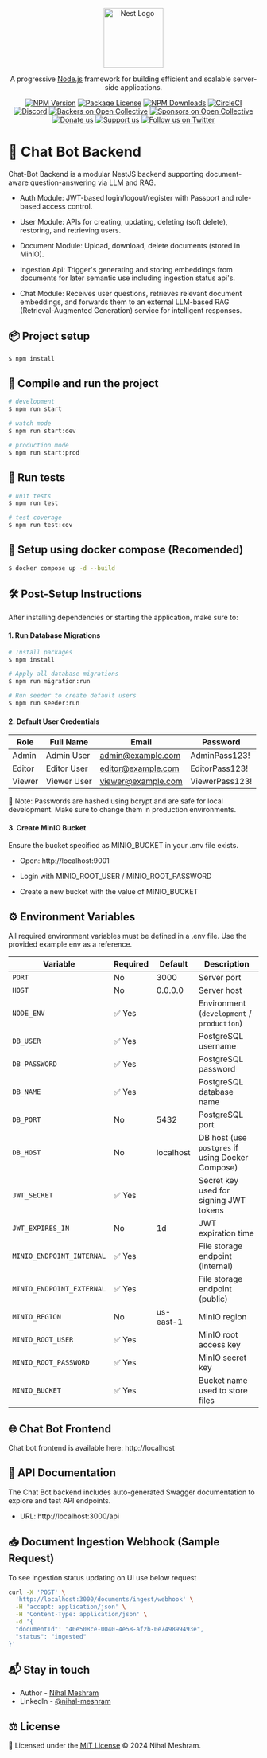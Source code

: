 <p align="center">
  <a href="http://nestjs.com/" target="blank"><img src="https://nestjs.com/img/logo-small.svg" width="120" alt="Nest Logo" /></a>
</p>

[circleci-image]: https://img.shields.io/circleci/build/github/nestjs/nest/master?token=abc123def456
[circleci-url]: https://circleci.com/gh/nestjs/nest

  <p align="center">A progressive <a href="http://nodejs.org" target="_blank">Node.js</a> framework for building efficient and scalable server-side applications.</p>
    <p align="center">
<a href="https://www.npmjs.com/~nestjscore" target="_blank"><img src="https://img.shields.io/npm/v/@nestjs/core.svg" alt="NPM Version" /></a>
<a href="https://www.npmjs.com/~nestjscore" target="_blank"><img src="https://img.shields.io/npm/l/@nestjs/core.svg" alt="Package License" /></a>
<a href="https://www.npmjs.com/~nestjscore" target="_blank"><img src="https://img.shields.io/npm/dm/@nestjs/common.svg" alt="NPM Downloads" /></a>
<a href="https://circleci.com/gh/nestjs/nest" target="_blank"><img src="https://img.shields.io/circleci/build/github/nestjs/nest/master" alt="CircleCI" /></a>
<a href="https://discord.gg/G7Qnnhy" target="_blank"><img src="https://img.shields.io/badge/discord-online-brightgreen.svg" alt="Discord"/></a>
<a href="https://opencollective.com/nest#backer" target="_blank"><img src="https://opencollective.com/nest/backers/badge.svg" alt="Backers on Open Collective" /></a>
<a href="https://opencollective.com/nest#sponsor" target="_blank"><img src="https://opencollective.com/nest/sponsors/badge.svg" alt="Sponsors on Open Collective" /></a>
  <a href="https://paypal.me/kamilmysliwiec" target="_blank"><img src="https://img.shields.io/badge/Donate-PayPal-ff3f59.svg" alt="Donate us"/></a>
    <a href="https://opencollective.com/nest#sponsor"  target="_blank"><img src="https://img.shields.io/badge/Support%20us-Open%20Collective-41B883.svg" alt="Support us"></a>
  <a href="https://twitter.com/nestframework" target="_blank"><img src="https://img.shields.io/twitter/follow/nestframework.svg?style=social&label=Follow" alt="Follow us on Twitter"></a>
</p>
  <!--[![Backers on Open Collective](https://opencollective.com/nest/backers/badge.svg)](https://opencollective.com/nest#backer)
  [![Sponsors on Open Collective](https://opencollective.com/nest/sponsors/badge.svg)](https://opencollective.com/nest#sponsor)-->

# 🧠 Chat Bot Backend

Chat-Bot Backend is a modular NestJS backend supporting document-aware question-answering via LLM and RAG.

- Auth Module: JWT-based login/logout/register with Passport and role-based access control.

- User Module: APIs for creating, updating, deleting (soft delete), restoring, and retrieving users.

- Document Module: Upload, download, delete documents (stored in MinIO).

- Ingestion Api: Trigger's generating and storing embeddings from documents for later semantic use including ingestion status api's.

- Chat Module: Receives user questions, retrieves relevant document embeddings, and forwards them to an external LLM-based RAG (Retrieval-Augmented Generation) service for intelligent responses.


## 📦 Project setup

```bash
$ npm install
```


## 🚀 Compile and run the project

```bash
# development
$ npm run start

# watch mode
$ npm run start:dev

# production mode
$ npm run start:prod
```


## 🧪 Run tests

```bash
# unit tests
$ npm run test

# test coverage
$ npm run test:cov
```

## 🐳 Setup using docker compose (Recomended)

```bash
$ docker compose up -d --build
```

## 🛠️ Post-Setup Instructions

After installing dependencies or starting the application, make sure to:

#### 1. Run Database Migrations
```bash
# Install packages
$ npm install

# Apply all database migrations
$ npm run migration:run

# Run seeder to create default users
$ npm run seeder:run 
```

#### 2. Default User Credentials

| Role   | Full Name   | Email                                           | Password       |
| ------ | ----------- | ----------------------------------------------- | -------------- |
| Admin  | Admin User  | [admin@example.com](mailto:admin@example.com)   | AdminPass123!  |
| Editor | Editor User | [editor@example.com](mailto:editor@example.com) | EditorPass123! |
| Viewer | Viewer User | [viewer@example.com](mailto:viewer@example.com) | ViewerPass123! |

🔐 Note: Passwords are hashed using bcrypt and are safe for local development. Make sure to change them in production environments.

#### 3. Create MinIO Bucket
Ensure the bucket specified as MINIO_BUCKET in your .env file exists.

- Open: http://localhost:9001

- Login with MINIO_ROOT_USER / MINIO_ROOT_PASSWORD

- Create a new bucket with the value of MINIO_BUCKET


## ⚙️ Environment Variables

All required environment variables must be defined in a .env file. Use the provided example.env as a reference.

| Variable              | Required | Default   | Description                                      |
| --------------------- | -------- | --------- | ------------------------------------------------ |
| `PORT`                | No       | 3000      | Server port                                      |
| `HOST`                | No       | 0.0.0.0   | Server host                                      |
| `NODE_ENV`            | ✅ Yes    |           | Environment (`development` / `production`)       |
| `DB_USER`             | ✅ Yes    |           | PostgreSQL username                              |
| `DB_PASSWORD`         | ✅ Yes    |           | PostgreSQL password                              |
| `DB_NAME`             | ✅ Yes    |           | PostgreSQL database name                         |
| `DB_PORT`             | No       | 5432      | PostgreSQL port                                  |
| `DB_HOST`             | No       | localhost | DB host (use `postgres` if using Docker Compose) |
| `JWT_SECRET`          | ✅ Yes    |           | Secret key used for signing JWT tokens           |
| `JWT_EXPIRES_IN`      | No       | 1d        | JWT expiration time                              |
| `MINIO_ENDPOINT_INTERNAL`      | ✅ Yes    |           | File storage endpoint (internal) |
| `MINIO_ENDPOINT_EXTERNAL`      | ✅ Yes    |           | File storage endpoint (public) |
| `MINIO_REGION`        | No       | us-east-1 | MinIO region                                     |
| `MINIO_ROOT_USER`     | ✅ Yes    |           | MinIO root access key                            |
| `MINIO_ROOT_PASSWORD` | ✅ Yes    |           | MinIO secret key                                 |
| `MINIO_BUCKET`        | ✅ Yes    |           | Bucket name used to store files                  |


## 🌐 Chat Bot Frontend
Chat bot frontend is available here: http://localhost

## 📘 API Documentation
The Chat Bot backend includes auto-generated Swagger documentation to explore and test API endpoints.

- URL: http://localhost:3000/api

## 📥 Document Ingestion Webhook (Sample Request)
To see ingestion status updating on UI use below request
```bash
curl -X 'POST' \
  'http://localhost:3000/documents/ingest/webhook' \
  -H 'accept: application/json' \
  -H 'Content-Type: application/json' \
  -d '{
  "documentId": "40e508ce-0040-4e58-af2b-0e749899493e",
  "status": "ingested"
}'
```

## 📬 Stay in touch

- Author - [Nihal Meshram](https://github.com/nihalMeshram)
- LinkedIn - [@nihal-meshram](https://www.linkedin.com/in/nihal-meshram/)


## ⚖️ License

📜 Licensed under the [MIT License](LICENSE) © 2024 Nihal Meshram.
